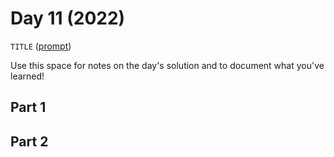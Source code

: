 # Day 11 (2022)

`TITLE` ([prompt](https://adventofcode.com/2022/day/11))

Use this space for notes on the day's solution and to document what you've learned!

## Part 1

## Part 2

